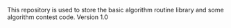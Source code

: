 This repository is used to store the basic algorithm routine library and some algorithm contest code. 
Version 1.0
